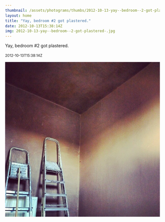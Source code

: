 ```yaml
---
thumbnail: /assets/photograms/thumbs/2012-10-13-yay--bedroom--2-got-plastered-.jpg
layout: home
title: "Yay, bedroom #2 got plastered."
date: 2012-10-13T15:38:14Z
img: 2012-10-13-yay--bedroom--2-got-plastered-.jpg
---
```


Yay, bedroom #2 got plastered.

<small>2012-10-13T15:38:14Z</small>

![Yay, bedroom #2 got plastered.](/assets/photograms/original/2012-10-13-yay--bedroom--2-got-plastered-.jpg)
